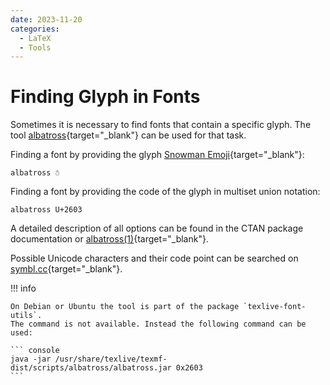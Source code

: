 ```yaml
---
date: 2023-11-20
categories:
  - LaTeX
  - Tools
---
```


# Finding Glyph in Fonts

Sometimes it is necessary to find fonts that contain a specific glyph. The tool
[albatross](https://ctan.org/pkg/albatross){target="_blank"} can be used for
that task.

<!-- more -->

Finding a font by providing the glyph [Snowman Emoji](
https://symbl.cc/en/2603/){target="_blank"}:

``` console
albatross ☃
```

Finding a font by providing the code of the glyph in multiset union notation:

``` console
albatross U+2603
```

A detailed description of all options can be found in the CTAN package
documentation or [albatross(1)](
https://manpages.debian.org/albatross.1.en.html){target="_blank"}.

Possible Unicode characters and their code point can be searched on
[symbl.cc](https://symbl.cc){target="_blank"}.

!!! info

    On Debian or Ubuntu the tool is part of the package `texlive-font-utils`.
    The command is not available. Instead the following command can be used:

    ``` console
    java -jar /usr/share/texlive/texmf-dist/scripts/albatross/albatross.jar 0x2603
    ```
